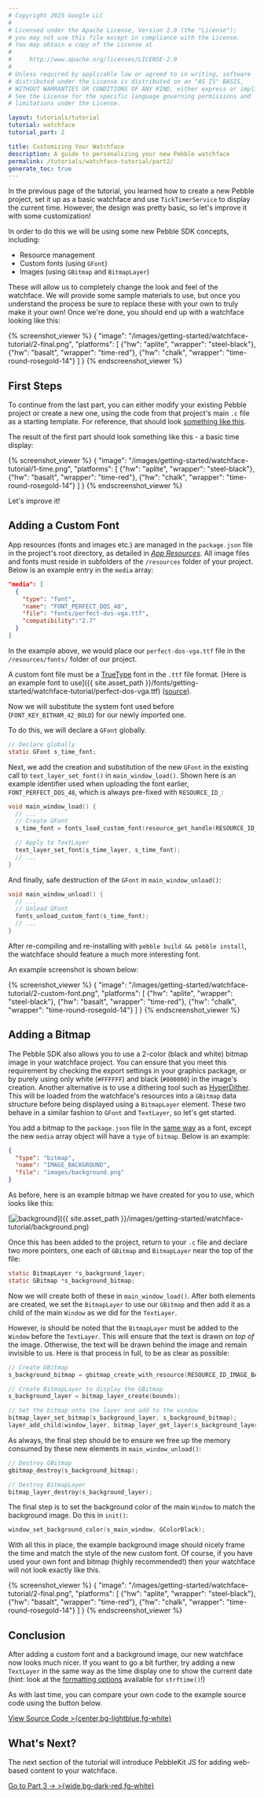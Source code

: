 ```yaml
---
# Copyright 2025 Google LLC
#
# Licensed under the Apache License, Version 2.0 (the "License");
# you may not use this file except in compliance with the License.
# You may obtain a copy of the License at
#
#     http://www.apache.org/licenses/LICENSE-2.0
#
# Unless required by applicable law or agreed to in writing, software
# distributed under the License is distributed on an "AS IS" BASIS,
# WITHOUT WARRANTIES OR CONDITIONS OF ANY KIND, either express or implied.
# See the License for the specific language governing permissions and
# limitations under the License.

layout: tutorials/tutorial
tutorial: watchface
tutorial_part: 2

title: Customizing Your Watchface
description: A guide to personalizing your new Pebble watchface
permalink: /tutorials/watchface-tutorial/part2/
generate_toc: true
---
```


In the previous page of the tutorial, you learned how to create a new Pebble
project, set it up as a basic watchface and use ``TickTimerService`` to display
the current time. However, the design was pretty basic, so let's improve it with
some customization!

In order to do this we will be using some new Pebble SDK concepts, including:

- Resource management
- Custom fonts (using ``GFont``)
- Images (using ``GBitmap`` and ``BitmapLayer``)

These will allow us to completely change the look and feel of the watchface. We
will provide some sample materials to use, but once you understand the process
be sure to replace these with your own to truly make it your own! Once we're
done, you should end up with a watchface looking like this:

{% screenshot_viewer %}
{
  "image": "/images/getting-started/watchface-tutorial/2-final.png",
  "platforms": [
    {"hw": "aplite", "wrapper": "steel-black"},
    {"hw": "basalt", "wrapper": "time-red"},
    {"hw": "chalk", "wrapper": "time-round-rosegold-14"}
  ]
}
{% endscreenshot_viewer %}

## First Steps

To continue from the last part, you can either modify your existing Pebble
project or create a new one, using the code from that project's main `.c` file
as a starting template. For reference, that should look
[something like this](https://gist.github.com/pebble-gists/9b9d50b990d742a3ae34).

The result of the first part should look something like this - a basic time
display:

{% screenshot_viewer %}
{
  "image": "/images/getting-started/watchface-tutorial/1-time.png",
  "platforms": [
    {"hw": "aplite", "wrapper": "steel-black"},
    {"hw": "basalt", "wrapper": "time-red"},
    {"hw": "chalk", "wrapper": "time-round-rosegold-14"}
  ]
}
{% endscreenshot_viewer %}

Let's improve it!

## Adding a Custom Font

App resources (fonts and images etc.) are managed in the `package.json`
file in the project's root directory, as detailed in
[*App Resources*](/guides/app-resources/). All image files and fonts must 
reside in subfolders of the `/resources` folder of your project. Below is an 
example entry in the `media` array:

```json
"media": [
  {
    "type": "font",
    "name": "FONT_PERFECT_DOS_48",
    "file": "fonts/perfect-dos-vga.ttf",
    "compatibility":"2.7"
  }
]
```

In the example above, we would place our `perfect-dos-vga.ttf` file in the
`/resources/fonts/` folder of our project.

A custom font file must be a
[TrueType](http://en.wikipedia.org/wiki/TrueType) font in the `.ttf` file format.
[Here is an example font to use]({{ site.asset_path }}/fonts/getting-started/watchface-tutorial/perfect-dos-vga.ttf)
([source](http://www.dafont.com/perfect-dos-vga-437.font)).

Now we will substitute the system font used before (`FONT_KEY_BITHAM_42_BOLD`)
for our newly imported one.

To do this, we will declare a ``GFont`` globally.

```c
// Declare globally
static GFont s_time_font;
```

Next, we add the creation and substitution of the new ``GFont`` in the existing
call to ``text_layer_set_font()`` in `main_window_load()`. Shown here is an
example identifier used when uploading the font earlier, `FONT_PERFECT_DOS_48`,
which is always pre-fixed with `RESOURCE_ID_`:

```c
void main_window_load() {
  // ...
  // Create GFont
  s_time_font = fonts_load_custom_font(resource_get_handle(RESOURCE_ID_FONT_PERFECT_DOS_48));

  // Apply to TextLayer
  text_layer_set_font(s_time_layer, s_time_font);
  // ...
}
```

And finally, safe destruction of the ``GFont`` in `main_window_unload()`:

```c
void main_window_unload() {
  // ...
  // Unload GFont
  fonts_unload_custom_font(s_time_font);
  // ...
}
```

After re-compiling and re-installing with `pebble build && pebble install`,
the watchface should feature a much more interesting font.

An example screenshot is shown below:

{% screenshot_viewer %}
{
  "image": "/images/getting-started/watchface-tutorial/2-custom-font.png",
  "platforms": [
    {"hw": "aplite", "wrapper": "steel-black"},
    {"hw": "basalt", "wrapper": "time-red"},
    {"hw": "chalk", "wrapper": "time-round-rosegold-14"}
  ]
}
{% endscreenshot_viewer %}


## Adding a Bitmap

The Pebble SDK also allows you to use a 2-color (black and white) bitmap image
in your watchface project. You can ensure that you meet this requirement by
checking the export settings in your graphics package, or by purely using only
white (`#FFFFFF`) and black (`#000000`) in the image's creation. Another
alternative is to use a dithering tool such as
[HyperDither](http://2002-2010.tinrocket.com/software/hyperdither/index.html).
This will be loaded from the watchface's resources into a ``GBitmap`` data
structure before being displayed using a ``BitmapLayer`` element. These two
behave in a similar fashion to ``GFont`` and ``TextLayer``, so let's get
started.

You add a bitmap to the `package.json` file in the
[same way](/guides/app-resources/fonts) as a font, except the new `media` array
object will have a `type` of `bitmap`. Below is an example:

```json
{
  "type": "bitmap",
  "name": "IMAGE_BACKGROUND",
  "file": "images/background.png"
}
```

As before, here is an example bitmap we have created for you to use, which looks
like this:

[![background](/images/getting-started/watchface-tutorial/background.png "background")]({{ site.asset_path }}/images/getting-started/watchface-tutorial/background.png)

Once this has been added to the project, return to your `.c` file and declare
two more pointers, one each of ``GBitmap`` and ``BitmapLayer`` near the top of
the file:

```c
static BitmapLayer *s_background_layer;
static GBitmap *s_background_bitmap;
```

Now we will create both of these in `main_window_load()`. After both elements
are created, we set the ``BitmapLayer`` to use our ``GBitmap`` and then add it
as a child of the main ``Window`` as we did for the ``TextLayer``.

However, is should be noted that the ``BitmapLayer`` must be added to the
``Window`` before the ``TextLayer``. This will ensure that the text is drawn *on
top of* the image. Otherwise, the text will be drawn behind the image and remain
invisible to us. Here is that process in full, to be as clear as possible:

```c
// Create GBitmap
s_background_bitmap = gbitmap_create_with_resource(RESOURCE_ID_IMAGE_BACKGROUND);

// Create BitmapLayer to display the GBitmap
s_background_layer = bitmap_layer_create(bounds);

// Set the bitmap onto the layer and add to the window
bitmap_layer_set_bitmap(s_background_layer, s_background_bitmap);
layer_add_child(window_layer, bitmap_layer_get_layer(s_background_layer));
```

As always, the final step should be to ensure we free up the memory consumed by
these new elements in `main_window_unload()`:

```c
// Destroy GBitmap
gbitmap_destroy(s_background_bitmap);

// Destroy BitmapLayer
bitmap_layer_destroy(s_background_layer);
```

The final step is to set the background color of the main ``Window`` to match
the background image. Do this in `init()`:

```c
window_set_background_color(s_main_window, GColorBlack);
```

With all this in place, the example background image should nicely frame the
time and match the style of the new custom font. Of course, if you have used
your own font and bitmap (highly recommended!) then your watchface will not look
exactly like this.

{% screenshot_viewer %}
{
  "image": "/images/getting-started/watchface-tutorial/2-final.png",
  "platforms": [
    {"hw": "aplite", "wrapper": "steel-black"},
    {"hw": "basalt", "wrapper": "time-red"},
    {"hw": "chalk", "wrapper": "time-round-rosegold-14"}
  ]
}
{% endscreenshot_viewer %}


## Conclusion

After adding a custom font and a background image, our new watchface now looks
much nicer. If you want to go a bit further, try adding a new ``TextLayer`` in
the same way as the time display one to show the current date (hint: look at the
[formatting options](http://www.cplusplus.com/reference/ctime/strftime/)
available for `strftime()`!)

As with last time, you can compare your own code to the example source code
using the button below.

[View Source Code >{center,bg-lightblue,fg-white}](https://gist.github.com/d216d9e0b840ed296539)


## What's Next?

The next section of the tutorial will introduce PebbleKit JS for adding
web-based content to your watchface.

[Go to Part 3 &rarr; >{wide,bg-dark-red,fg-white}](/tutorials/watchface-tutorial/part3/)
